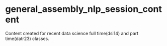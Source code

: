 # general_assembly_nlp_session_content
Content created for recent data science full time(dsi14) and part time(datr23) classes.
